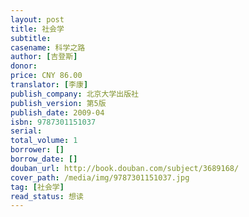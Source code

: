 ```yaml
---
layout: post
title: 社会学
subtitle:
casename: 科学之路
author: [吉登斯]
donor: 
price: CNY 86.00
translator: [李康]
publish_company: 北京大学出版社
publish_version: 第5版
publish_date: 2009-04
isbn: 9787301151037
serial: 
total_volume: 1
borrower: []
borrow_date: []
douban_url: http://book.douban.com/subject/3689168/
cover_path: /media/img/9787301151037.jpg
tag: [社会学]
read_status: 想读
---
```

